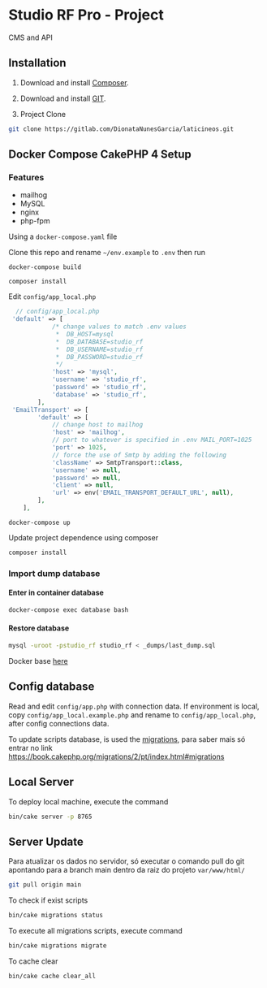 # Studio RF Pro - Project
CMS and API

## Installation

1. Download and install [Composer](https://getcomposer.org/doc/00-intro.md).

2. Download and install [GIT](https://git-scm.com/downloads).

3. Project Clone
```bash
git clone https://gitlab.com/DionataNunesGarcia/laticineos.git
```

## Docker Compose CakePHP 4 Setup

### Features
* mailhog
* MySQL
* nginx
* php-fpm

Using a `docker-compose.yaml` file

Clone this repo and rename `~/env.example` to `.env` then run



```
docker-compose build
```

```
composer install 
```

Edit `config/app_local.php`

```php
  // config/app_local.php
 'default' => [
            /* change values to match .env values
             *  DB_HOST=mysql
             *  DB_DATABASE=studio_rf
             *  DB_USERNAME=studio_rf
             *  DB_PASSWORD=studio_rf
             */
            'host' => 'mysql',
            'username' => 'studio_rf',
            'password' => 'studio_rf',
            'database' => 'studio_rf',
        ],
 'EmailTransport' => [
        'default' => [
            // change host to mailhog
            'host' => 'mailhog',
            // port to whatever is specified in .env MAIL_PORT=1025
            'port' => 1025,
            // force the use of Smtp by adding the following
            'className' => SmtpTransport::class, 
            'username' => null,
            'password' => null,
            'client' => null,
            'url' => env('EMAIL_TRANSPORT_DEFAULT_URL', null),
        ],
    ],
```

```
docker-compose up
```


Update project dependence using composer
```bash
composer install
```

### Import dump database
#### Enter in container database
```bash
docker-compose exec database bash
```

#### Restore database
```bash
mysql -uroot -pstudio_rf studio_rf < _dumps/last_dump.sql 
```

Docker base [here](https://github.com/toggenation/CakePHP4-MailHog-Nginx-PHP)

## Config database

Read and edit `config/app.php` with connection data.
If environment is local, copy `config/app_local.example.php` and rename to `config/app_local.php`, after config connections data.

To update scripts database, is used the [migrations](https://book.cakephp.org/migrations/2/pt/index.html#migrations), para saber mais só entrar no link https://book.cakephp.org/migrations/2/pt/index.html#migrations

## Local Server
To deploy local machine, execute the command
```bash
bin/cake server -p 8765
```

## Server Update
Para atualizar os dados no servidor, só executar o comando pull do git apontando para a branch main dentro da raiz do projeto `var/www/html/`

```bash
git pull origin main
```

To check if exist scripts

```bash
bin/cake migrations status
```

To execute all migrations scripts, execute command

```bash
bin/cake migrations migrate
```

To cache clear

```bash
bin/cake cache clear_all
```


